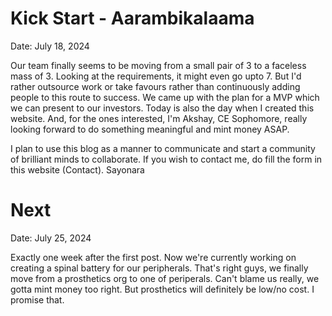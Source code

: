 # Kick Start - Aarambikalaama

Date: July 18, 2024

Our team finally seems to be moving from a small pair of 3 to a faceless mass of 3. Looking at the requirements, it might even go upto 7. But I'd rather outsource work or take favours rather than continuously adding people to this route to success. We came up with the plan for a MVP which we can present to our investors. Today is also the day when I created this website. And, for the ones interested, I'm Akshay, CE Sophomore, really looking forward to do something meaningful and mint money ASAP.

I plan to use this blog as a manner to communicate and start a community of brilliant minds to collaborate. If you wish to contact me, do fill the form in this website (Contact).
Sayonara

# Next

Date: July 25, 2024

Exactly one week after the first post. Now we're currently working on creating a spinal battery for our peripherals. That's right guys, we finally move from a prosthetics org to one of periperals. Can't blame us really, we gotta mint money too right. But prosthetics will definitely be low/no cost. I promise that.
